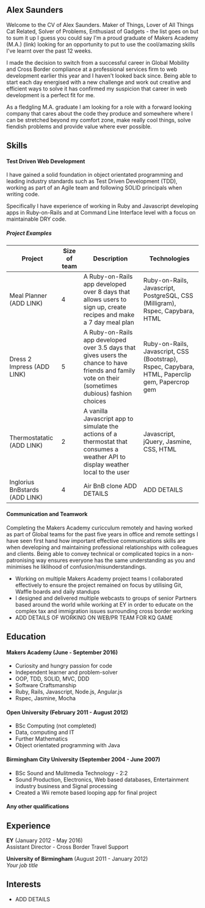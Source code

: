 ## Alex Saunders

Welcome to the CV of Alex Saunders. Maker of Things, Lover of All Things Cat Related, Solver of Problems, Enthusiast of Gadgets - the list goes on but to sum it up I guess you could say I'm a proud graduate of Makers Academy (M.A.) (link) looking for an opportunity to put to use the cool/amazing skills I've learnt over the past 12 weeks.

I made the decision to switch from a successful career in Global Mobility and Cross Border compliance at a professional services firm to web development earlier this year and I haven't looked back since. Being able to start each day energised with a new challenge and work out creative and efficient ways to solve it has confirmed my suspicion that career in web development is a perfect fit for me.

As a fledgling M.A. graduate I am looking for a role with a forward looking company that cares about the code they produce and somewhere where I can be stretched beyond my comfort zone, make really cool things, solve fiendish problems and provide value where ever possible.

## Skills

#### Test Driven Web Development

I have gained a solid foundation in object orientated programming and leading industry standards such as Test Driven Development (TDD), working as part of an Agile team and following SOLID principals when writing code.

Specifically I have experience of working in Ruby and Javascript developing apps in Ruby-on-Rails and at Command Line Interface level with a focus on maintainable DRY code.

##### Project Examples
| Project | Size of team | Description | Technologies |
|---------|--------|-------------|--------------|
| Meal Planner (ADD LINK) |4| A Ruby-on-Rails app developed over 8 days that allows users to sign up, create recipes and make a 7 day meal plan | Ruby-on-Rails, Javascript, PostgreSQL, CSS (Milligram), Rspec, Capybara, HTML |
| Dress 2 Impress (ADD LINK) | 5 | A Ruby-on-Rails app developed over 3.5 days that gives users the chance to have friends and family vote on their (sometimes dubious) fashion choices | Ruby-on-Rails, Javascript, CSS (Bootstrap), Rspec, Capybara, HTML, Paperclip gem, Papercrop gem |
| Thermostatatic (ADD LINK) | 2 | A vanilla Javascript app to simulate the actions of a thermostat that consumes a weather API to display weather local to the user | Javascript, jQuery, Jasmine, CSS, HTML |
| Inglorius BnBstards (ADD LINK) | 4 | Air BnB clone ADD DETAILS | ADD DETAILS |


#### Communication and Teamwork

Completing the Makers Academy curicculum remotely and having worked as part of Global teams for the past five years in office and remote settings I have seen first hand how important effective communications skills are when developing and maintaining professional relationships with colleagues and clients. Being able to convey technical or complicated topics in a non-patronising way ensures everyone has the same understanding as you and minimises he liklihood of confusion/misunderstandings.

- Working on multiple Makers Academy project teams I collaborated effectively to ensure the project remained on focus by utilising Git, Waffle boards and daily standups
- I designed and delivered multiple webcasts to groups of senior Partners based around the world while working at EY in order to educate on the complex tax and immigration issues surrounding cross border working
- ADD DETAILS OF WORKING ON WEB/PR TEAM FOR KQ GAME


## Education

#### Makers Academy (June - September 2016)

- Curiosity and hungry passion for code
- Independent learner and problem-solver
- OOP, TDD, SOLID, MVC, DDD
- Software Craftsmanship
- Ruby, Rails, Javascript, Node.js, Angular.js
- Rspec, Jasmine, Mocha

#### Open University (February 2011 - August 2012)

- BSc Computing (not completed)
- Data, computing and IT
- Further Mathematics
- Object orientated programming with Java

#### Birmingham City University (September 2004 - June 2007)

- BSc Sound and Mulitmedia Technology - 2:2
- Sound Production, Electronics, Web based databases, Entertainment industry business and Signal processing
- Created a Wii remote based looping app for final project

#### Any other qualifications

## Experience

**EY** (January 2012 - May 2016)    
Assistant Director - Cross Border Travel Support

**University of Birmingham** (August 2011 - January 2012)   
*Your job title*

## Interests

- ADD DETAILS
